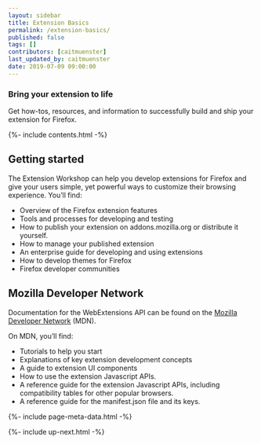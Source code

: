```yaml
---
layout: sidebar
title: Extension Basics
permalink: /extension-basics/
published: false
tags: []
contributors: [caitmuenster]
last_updated_by: caitmuenster
date: 2019-07-09 09:00:00
---
```


<!-- Overview Page Hero Banner -->

<section class="overview-hero" style="background-image: url({% asset "develop-overview-hero-bg.jpg" @optim @path %});">
<div class="module">
<article class="module-content grid-x grid-padding-x">
<div class="cell small-12">
<div class="overview-hero-description" markdown="1">

# Bring your extension to life

Get how-tos, resources, and information to successfully build and ship your extension for Firefox.

</div>
<div class="overview-hero-cta"></div>
</div>
</article>
</div>
</section>

<!-- END: Overview Page Hero Banner -->

<!-- Single Column Body Module -->

<section id="getting-started" class="module">
<aside class="module-aside table-of-contents">

{%- include contents.html -%}

</aside>
<article class="module-content grid-x grid-padding-x">
<div class="cell small-12" markdown="1">

## Getting started

The Extension Workshop can help you develop extensions for Firefox and give your users simple, yet powerful ways to customize their browsing experience. You’ll find:

- Overview of the Firefox extension features
- Tools and processes for developing and testing
- How to publish your extension on addons.mozilla.org or distribute it yourself.
- How to manage your published extension
- An enterprise guide for developing and using extensions
- How to develop themes for Firefox
- Firefox developer communities

</div>
</article>
</section>

<!-- END: Single Column Body Module -->

<!-- Single Column Body Module -->

<section id="mozilla-developer-network" class="module">
<article class="module-content grid-x grid-padding-x">
<div class="cell small-12" markdown="1">

## Mozilla Developer Network

Documentation for the WebExtensions API can be found on the [Mozilla Developer Network](https://developer.mozilla.org/docs/Mozilla/Add-ons/WebExtensions) (MDN).

On MDN, you’ll find:

- Tutorials to help you start
- Explanations of key extension development concepts
- A guide to extension UI components
- How to use the extension Javascript APIs.
- A reference guide for the extension Javascript APIs, including compatibility tables for other popular browsers.
- A reference guide for the manifest.json file and its keys.

</div>
</article>
</section>

<!-- END: Single Column Body Module -->

<!-- Meta Data -->

{%- include page-meta-data.html -%}

<!-- END: Meta Data -->

<!-- Up Next -->

{%- include up-next.html -%}

<!-- END: Up Next -->
